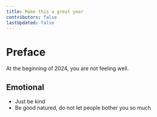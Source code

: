 ```yaml
---
title: Make this a great year
contributors: false
lastUpdated: false
---
```

# Preface

At the beginning of 2024, you are not feeling well.

## Emotional

- Just be kind
- Be good natured, do not let people bother you so much
